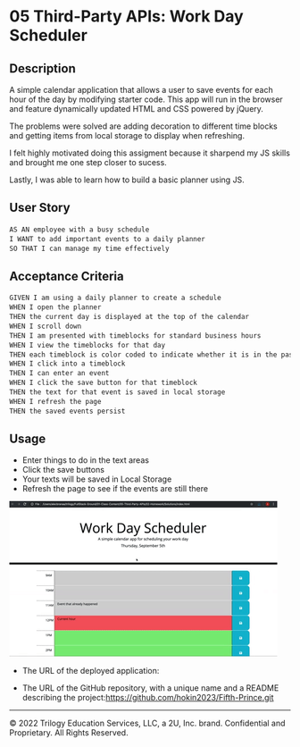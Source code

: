 # 05 Third-Party APIs: Work Day Scheduler

## Description

A simple calendar application that allows a user to save events for each hour of the day by modifying starter code. This app will run in the browser and feature dynamically updated HTML and CSS powered by jQuery.

The problems were solved are adding decoration to different time blocks and getting items from local storage to display when refreshing.

I felt highly motivated doing this assigment because it sharpend my JS skills and brought me one step closer to sucess.

Lastly, I was able to learn how to build a basic planner using JS.

## User Story

```md
AS AN employee with a busy schedule
I WANT to add important events to a daily planner
SO THAT I can manage my time effectively
```

## Acceptance Criteria

```md
GIVEN I am using a daily planner to create a schedule
WHEN I open the planner
THEN the current day is displayed at the top of the calendar
WHEN I scroll down
THEN I am presented with timeblocks for standard business hours
WHEN I view the timeblocks for that day
THEN each timeblock is color coded to indicate whether it is in the past, present, or future
WHEN I click into a timeblock
THEN I can enter an event
WHEN I click the save button for that timeblock
THEN the text for that event is saved in local storage
WHEN I refresh the page
THEN the saved events persist
```

## Usage

- Enter things to do in the text areas 
- Click the save buttons
- Your texts will be saved in Local Storage
- Refresh the page to see if the events are still there


<!-- @TODO: create ticket to review/update image) -->
![A user clicks on slots on the color-coded calendar and edits the events.](./Assets/05-third-party-apis-homework-demo.gif)



* The URL of the deployed application: 

* The URL of the GitHub repository, with a unique name and a README describing the project:https://github.com/hokin2023/Fifth-Prince.git

- - -
© 2022 Trilogy Education Services, LLC, a 2U, Inc. brand. Confidential and Proprietary. All Rights Reserved.

